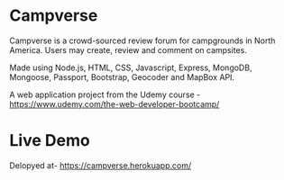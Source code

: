 # Campverse
Campverse is a crowd-sourced review forum for campgrounds in North America. Users may create, review and comment on campsites. 

Made using Node.js, HTML, CSS, Javascript, Express, MongoDB, Mongoose, Passport, Bootstrap, Geocoder and MapBox API. 

A web application project from the Udemy course - https://www.udemy.com/the-web-developer-bootcamp/

# Live Demo

Delopyed at- https://campverse.herokuapp.com/
